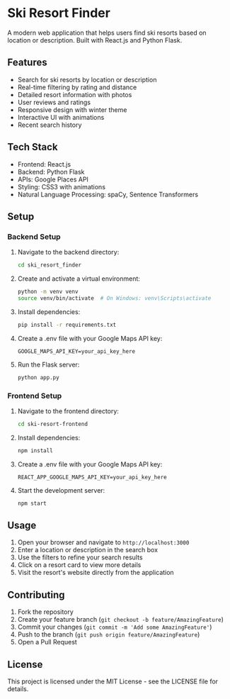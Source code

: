 # Ski Resort Finder

A modern web application that helps users find ski resorts based on location or description. Built with React.js and Python Flask.

## Features

- Search for ski resorts by location or description
- Real-time filtering by rating and distance
- Detailed resort information with photos
- User reviews and ratings
- Responsive design with winter theme
- Interactive UI with animations
- Recent search history

## Tech Stack

- Frontend: React.js
- Backend: Python Flask
- APIs: Google Places API
- Styling: CSS3 with animations
- Natural Language Processing: spaCy, Sentence Transformers

## Setup

### Backend Setup

1. Navigate to the backend directory:
   ```bash
   cd ski_resort_finder
   ```

2. Create and activate a virtual environment:
   ```bash
   python -m venv venv
   source venv/bin/activate  # On Windows: venv\Scripts\activate
   ```

3. Install dependencies:
   ```bash
   pip install -r requirements.txt
   ```

4. Create a .env file with your Google Maps API key:
   ```
   GOOGLE_MAPS_API_KEY=your_api_key_here
   ```

5. Run the Flask server:
   ```bash
   python app.py
   ```

### Frontend Setup

1. Navigate to the frontend directory:
   ```bash
   cd ski-resort-frontend
   ```

2. Install dependencies:
   ```bash
   npm install
   ```

3. Create a .env file with your Google Maps API key:
   ```
   REACT_APP_GOOGLE_MAPS_API_KEY=your_api_key_here
   ```

4. Start the development server:
   ```bash
   npm start
   ```

## Usage

1. Open your browser and navigate to `http://localhost:3000`
2. Enter a location or description in the search box
3. Use the filters to refine your search results
4. Click on a resort card to view more details
5. Visit the resort's website directly from the application

## Contributing

1. Fork the repository
2. Create your feature branch (`git checkout -b feature/AmazingFeature`)
3. Commit your changes (`git commit -m 'Add some AmazingFeature'`)
4. Push to the branch (`git push origin feature/AmazingFeature`)
5. Open a Pull Request

## License

This project is licensed under the MIT License - see the LICENSE file for details. 